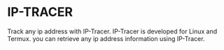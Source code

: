 # IP-TRACER
Track any ip address with IP-Tracer. IP-Tracer is developed for Linux and Termux. you can retrieve any ip address information using IP-Tracer.
